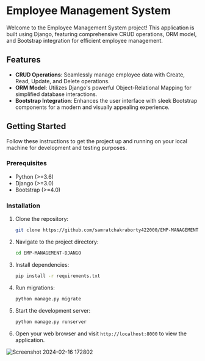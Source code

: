 # Employee Management System

Welcome to the Employee Management System project! This application is built using Django, featuring comprehensive CRUD operations, ORM model, and Bootstrap integration for efficient employee management.

## Features

- **CRUD Operations**: Seamlessly manage employee data with Create, Read, Update, and Delete operations.
- **ORM Model**: Utilizes Django's powerful Object-Relational Mapping for simplified database interactions.
- **Bootstrap Integration**: Enhances the user interface with sleek Bootstrap components for a modern and visually appealing experience.

## Getting Started

Follow these instructions to get the project up and running on your local machine for development and testing purposes.

### Prerequisites

- Python (>=3.6)
- Django (>=3.0)
- Bootstrap (>=4.0)

### Installation

1. Clone the repository:

    ```bash
    git clone https://github.com/samratchakraborty422000/EMP-MANAGEMENT-DJANGO.git
    ```

2. Navigate to the project directory:

    ```bash
    cd EMP-MANAGEMENT-DJANGO
    ```

3. Install dependencies:

    ```bash
    pip install -r requirements.txt
    ```

4. Run migrations:

    ```bash
    python manage.py migrate
    ```

5. Start the development server:

    ```bash
    python manage.py runserver
    ```

6. Open your web browser and visit `http://localhost:8000` to view the application.


![Screenshot 2024-02-16 172802](https://github.com/samratchakraborty422000/EMP-MANAGEMENT-DJANGO/assets/121852717/29e11873-bbe5-4d4c-bcad-50745b14293a)

